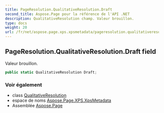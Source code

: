 ```yaml
---
title: PageResolution.QualitativeResolution.Draft
second_title: Aspose.Page pour la référence de l'API .NET
description: QualitativeResolution champ. Valeur brouillon.
type: docs
weight: 20
url: /fr/net/aspose.page.xps.xpsmetadata/pageresolution.qualitativeresolution/draft/
---
```

## PageResolution.QualitativeResolution.Draft field

Valeur brouillon.

```csharp
public static QualitativeResolution Draft;
```

### Voir également

* class [QualitativeResolution](../)
* espace de noms [Aspose.Page.XPS.XpsMetadata](../../pageresolution.qualitativeresolution/)
* Assemblée [Aspose.Page](../../../)


